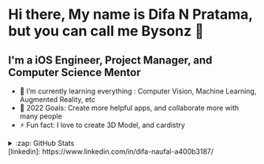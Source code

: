 # Hi there, My name is Difa N Pratama, but you can call me Bysonz 👋

## I'm a iOS Engineer, Project Manager, and Computer Science Mentor

- 🌱 I’m currently learning everything : Computer Vision, Machine Learning, Augmented Reality, etc 
- 🥅 2022 Goals: Create more helpful apps, and collaborate more with many people
- ⚡ Fun fact: I love to create 3D Model, and cardistry
<!-- 
### Connect with me:

[![website](./img/linkedin-light.svg)](https://www.linkedin.com/in/difa-naufal-a400b3187/)
[![website](./img/linkedin-dark.svg)](https://www.linkedin.com/in/difa-naufal-a400b3187/)
<br />
<br />
 -->
<details>
  <summary>:zap: GitHub Stats</summary>

  <img align="left" alt="Bysonz07's GitHub Stats" src="https://github-readme-stats.vercel.app/api?username=bysonz07&show_icons=true&hide_border=false&title_color=ff652f&icon_color=FFE400&bg_color=09131B&text_color=ffffff&border_color=0c1a25" />

</details>
[linkedin]: https://www.linkedin.com/in/difa-naufal-a400b3187/


